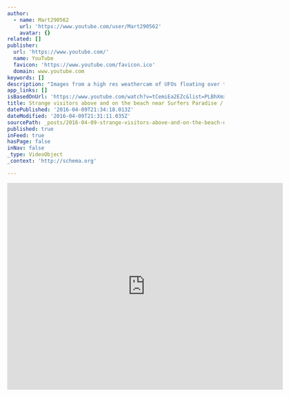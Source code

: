 ```yaml
---
author:
  - name: Mart290562
    url: 'https://www.youtube.com/user/Mart290562'
    avatar: {}
related: []
publisher:
  url: 'https://www.youtube.com/'
  name: YouTube
  favicon: 'https://www.youtube.com/favicon.ico'
  domain: www.youtube.com
keywords: []
description: "Images from a high res weathercam of UFOs floating over the beach near Surfers Paradise. It was not the first time that such a ship was beaming on this beach. On 23/03/2013 I've got this one: http://www.youtube.com/watch?v=uZFT_Md0X0E Music: Fireball , Claustrofobia from Audio Network."
app_links: []
isBasedOnUrl: 'https://www.youtube.com/watch?v=tCemiEa2EZc&list=PLBhXmxF5OmIanAge4EkeOo96i46jaO5JX&index=6'
title: Strange visitors above and on the beach near Surfers Paradise / Gold Coast / Australia
datePublished: '2016-04-09T21:34:18.013Z'
dateModified: '2016-04-09T21:31:11.035Z'
sourcePath: _posts/2016-04-09-strange-visitors-above-and-on-the-beach-near-surfers-paradis.md
published: true
inFeed: true
hasPage: false
inNav: false
_type: VideoObject
_context: 'http://schema.org'

---
```

<iframe src="https://cdn.embedly.com/widgets/media.html?src=https%3A%2F%2Fwww.youtube.com%2Fembed%2Fvideoseries%3Flist%3DPLBhXmxF5OmIanAge4EkeOo96i46jaO5JX&amp;url=https%3A%2F%2Fwww.youtube.com%2Fwatch%3Fv%3DtCemiEa2EZc%26list%3DPLBhXmxF5OmIanAge4EkeOo96i46jaO5JX%26index%3D6&amp;image=https%3A%2F%2Fi.ytimg.com%2Fvi%2FtCemiEa2EZc%2Fhqdefault.jpg&amp;key=b7d04c9b404c499eba89ee7072e1c4f7&amp;type=text%2Fhtml&amp;schema=youtube" width="640" height="480" scrolling="no" frameborder="0" allowfullscreen="allowfullscreen" style=""></iframe>